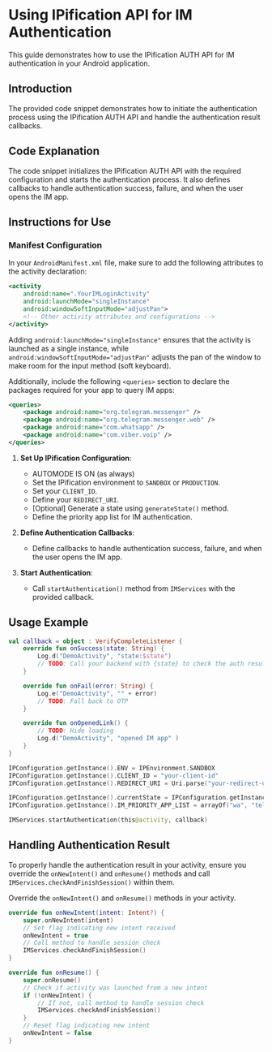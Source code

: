 
# Using IPification API for IM Authentication

This guide demonstrates how to use the IPification AUTH API for IM authentication in your Android application.

## Introduction

The provided code snippet demonstrates how to initiate the authentication process using the IPification AUTH API and handle the authentication result callbacks.

## Code Explanation

The code snippet initializes the IPification AUTH API with the required configuration and starts the authentication process. It also defines callbacks to handle authentication success, failure, and when the user opens the IM app.

## Instructions for Use
### Manifest Configuration

In your `AndroidManifest.xml` file, make sure to add the following attributes to the activity declaration:

```xml
<activity
    android:name=".YourIMLoginActivity"
    android:launchMode="singleInstance"
    android:windowSoftInputMode="adjustPan">
    <!-- Other activity attributes and configurations -->
</activity>
```
Adding `android:launchMode="singleInstance"` ensures that the activity is launched as a single instance, while `android:windowSoftInputMode="adjustPan"` adjusts the pan of the window to make room for the input method (soft keyboard).

Additionally, include the following `<queries>` section to declare the packages required for your app to query IM apps:

```xml
<queries>
    <package android:name="org.telegram.messenger" />
    <package android:name="org.telegram.messenger.web" />
    <package android:name="com.whatsapp" />
    <package android:name="com.viber.voip" />
</queries>
```


1. **Set Up IPification Configuration**:
    - AUTOMODE IS ON (as always)
    - Set the IPification environment to `SANDBOX` or `PRODUCTION`.
    - Set your `CLIENT_ID`.
    - Define your `REDIRECT_URI`.
    - [Optional] Generate a state using `generateState()` method.
    - Define the priority app list for IM authentication.

3. **Define Authentication Callbacks**:
   - Define callbacks to handle authentication success, failure, and when the user opens the IM app.

4. **Start Authentication**:
   - Call `startAuthentication()` method from `IMServices` with the provided callback.

## Usage Example

```kotlin
val callback = object : VerifyCompleteListener {
    override fun onSuccess(state: String) {
        Log.d("DemoActivity", "state:$state")
        // TODO: Call your backend with {state} to check the auth result
    }

    override fun onFail(error: String) {
        Log.e("DemoActivity", "" + error)
        // TODO: Fall back to OTP
    }

    override fun onOpenedLink() {
        // TODO: Hide loading
        Log.d("DemoActivity", "opened IM app" )
    }
}

IPConfiguration.getInstance().ENV = IPEnvironment.SANDBOX
IPConfiguration.getInstance().CLIENT_ID = "your-client-id"
IPConfiguration.getInstance().REDIRECT_URI = Uri.parse("your-redirect-uri")

IPConfiguration.getInstance().currentState = IPConfiguration.getInstance().generateState()
IPConfiguration.getInstance().IM_PRIORITY_APP_LIST = arrayOf("wa", "telegram", "viber")

IMServices.startAuthentication(this@activity, callback)

```

## Handling Authentication Result

To properly handle the authentication result in your activity, ensure you override the `onNewIntent()` and `onResume()` methods and call `IMServices.checkAndFinishSession()` within them.

Override the `onNewIntent()` and `onResume()` methods in your activity. 

```kotlin
override fun onNewIntent(intent: Intent?) {
    super.onNewIntent(intent)
    // Set flag indicating new intent received
    onNewIntent = true
    // Call method to handle session check
    IMServices.checkAndFinishSession()
}

override fun onResume() {
    super.onResume()
    // Check if activity was launched from a new intent
    if (!onNewIntent) {
        // If not, call method to handle session check
        IMServices.checkAndFinishSession()
    }
    // Reset flag indicating new intent
    onNewIntent = false
}
```

